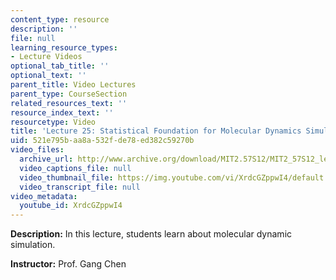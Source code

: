 ```yaml
---
content_type: resource
description: ''
file: null
learning_resource_types:
- Lecture Videos
optional_tab_title: ''
optional_text: ''
parent_title: Video Lectures
parent_type: CourseSection
related_resources_text: ''
resource_index_text: ''
resourcetype: Video
title: 'Lecture 25: Statistical Foundation for Molecular Dynamics Simulation'
uid: 521e795b-aa8a-532f-de78-ed382c59270b
video_files:
  archive_url: http://www.archive.org/download/MIT2.57S12/MIT2_57S12_lec25_300k.mp4
  video_captions_file: null
  video_thumbnail_file: https://img.youtube.com/vi/XrdcGZppwI4/default.jpg
  video_transcript_file: null
video_metadata:
  youtube_id: XrdcGZppwI4
---
```


**Description:** In this lecture, students learn about molecular dynamic simulation.

**Instructor:** Prof. Gang Chen